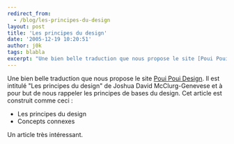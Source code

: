 ```yaml
---
redirect_from:
  - /blog/les-principes-du-design
layout: post
title: 'Les principes du design'
date: '2005-12-19 10:20:51'
author: j0k
tags: blabla
excerpt: "Une bien belle traduction que nous propose le site [Poui Poui Design](http://www.pouipouidesign.net/index.php/2005/12/15/50-traduction--les-principes-du-design). Il est intitulé \"Les principes du design\" de Joshua David McClurg-Genevese et à pour but de nous rappeler les principes de bases du design."
---
```


Une bien belle traduction que nous propose le site [Poui Poui Design](http://www.pouipouidesign.net/index.php/2005/12/15/50-traduction--les-principes-du-design). Il est intitulé "Les principes du design" de Joshua David McClurg-Genevese et à pour but de nous rappeler les principes de bases du design.
Cet article est construit comme ceci :
* Les principes du design
* Concepts connexes

Un article très intéressant.
